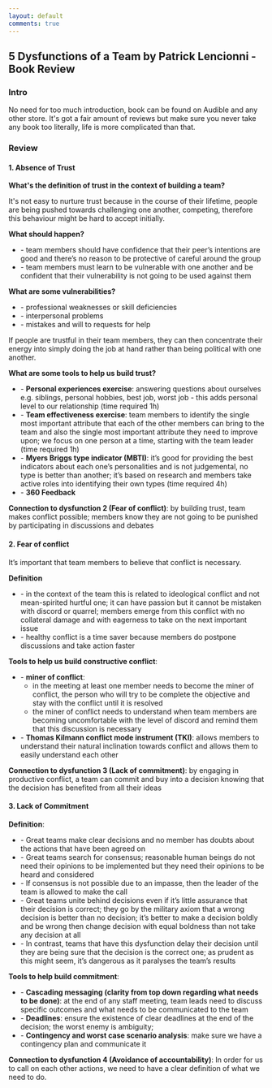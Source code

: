 ```yaml
---
layout: default
comments: true
---
```


## 5 Dysfunctions of a Team by Patrick Lencionni - Book Review

### Intro
No need for too much introduction, book can be found on Audible and any other store. It's got a fair amount of reviews
but make sure you never take any book too literally, life is more complicated than that. 

### Review
#### 1. Absence of Trust
**What's the definition of trust in the context of building a team?**

It's not easy to nurture trust because in the course of their
lifetime, people are being pushed towards challenging one
another, competing, therefore this behaviour might be hard to
accept initially. 

**What should happen?**
- \-  team members should have confidence that their peer’s intentions
   are good and there’s no reason to be protective of careful
   around the group
- \-  team members must learn to be vulnerable with one
   another and be confident that their vulnerability is not going to
   be used against them
   
**What are some vulnerabilities?**
- \-  professional weaknesses or skill deficiencies
- \-  interpersonal problems
- \-  mistakes and will to requests for help

If people are trustful in their team members, they can then
concentrate their energy into simply doing the job at hand rather
than being political with one another.

**What are some tools to help us build trust?**
- \-  **Personal experiences exercise**: answering questions about
  ourselves e.g. siblings, personal hobbies, best job, worst job -
  this adds personal level to our relationship (time required 1h)
- \-  **Team effectiveness exercise**: team members to identify the
  single most important attribute that each of the other members
  can bring to the team and also the single most important
  attribute they need to improve upon; we focus on one person at
  a time, starting with the team leader (time required 1h)
- \-  **Myers Briggs type indicator (MBTI)**: it’s good for providing the
  best indicators about each one’s personalities and is not
  judgemental, no type is better than another; it’s based on
  research and members take active roles into identifying their
  own types (time required 4h)
- \-  **360 Feedback**

**Connection to dysfunction 2 (Fear of conflict)**:  by building trust,
team makes conflict possible; members know they are not going to be
punished by participating in discussions and debates

#### 2. Fear of conflict
It’s important that team members to believe that conflict is necessary.

**Definition**
- \-  in the context of the team this is related to ideological conflict
  and not mean-spirited hurtful one; it can have passion but it
  cannot be mistaken with discord or quarrel; members emerge
  from this conflict with no collateral damage and with eagerness
  to take on the next important issue
- \-  healthy conflict is a time saver because members do postpone
  discussions and take action faster
  
**Tools to help us build constructive conflict**:
- \-  **miner of conflict**: 
    * in the meeting at least one member
      needs to become the miner of conflict, the person who
      will try to be complete the objective and stay with the conflict
      until it is resolved
    * the miner of conflict needs to understand when team
      members are becoming uncomfortable with the level of
      discord and remind them that this discussion is necessary
- \-  **Thomas Kilmann conflict mode instrument (TKI)**: allows
members to understand their natural inclination towards conflict
and allows them to easily understand each other

**Connection to dysfunction 3 (Lack of commitment)**:  by engaging in
productive conflict, a team can commit and buy into a decision knowing
that the decision has benefited from all their ideas

#### 3. Lack of Commitment
**Definition**:
- \-  Great teams make clear decisions and no member has doubts
  about the actions that have been agreed on
- \-  Great teams search for consensus; reasonable human beings
  do not need their opinions to be implemented but they need their
  opinions to be heard and considered
- \-  If consensus is not possible due to an impasse, then the leader
  of the team is allowed to make the call
- \-  Great teams unite behind decisions even if it’s little assurance
  that their decision is correct; they go by the military axiom that a
  wrong decision is better than no decision; it’s better to make a
  decision boldly and be wrong then change decision with equal
  boldness than not take any decision at all
- \-  In contrast, teams that have this dysfunction delay their decision
  until they are being sure that the decision is the correct one; as
  prudent as this might seem, it’s dangerous as it paralyses the
  team’s results
  
**Tools to help build commitment**:
- \-  **Cascading messaging (clarity from top down regarding what needs to be done)**:
at the end of any staff meeting, team
leads need to discuss specific outcomes and what needs to be
communicated to the team
- \-  **Deadlines**: ensure the existence of clear deadlines at the end of
the decision; the worst enemy is ambiguity;
- \-  **Contingency and worst case scenario analysis**: make sure
we have a contingency plan and communicate it

**Connection to dysfunction 4 (Avoidance of accountability)**:
In order for us to call on each other actions, we need to have a
clear definition of what we need to do.


 
